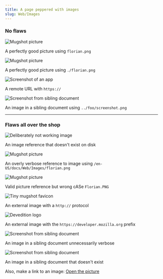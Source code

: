 ```yaml
---
title: A page peppered with images
slug: Web/Images
---
```

### No flaws

![Mugshot picture](florian.png)

<figcaption>A perfectly good picture using <code>florian.png</code></figcaption>

![Mugshot picture](./florian.png)

<figcaption>A perfectly good picture using <code>./florian.png</code></figcaption>

![Screenshot of an app](https://www.peterbe.com/static/images/howsmywifi-scr.png)

<figcaption>A remote URL with <code>https://</code></figcaption>

![Screenshot from sibling document](../foo/screenshot.png)

<figcaption>An image in a sibling document using <code>../foo/screenshot.png</code></figcaption>

---

### Flaws all over the shop

![Deliberately not working image](idontexist.png)

<figcaption>An image reference that doesn't exist on disk</figcaption>

![Mugshot picture](/en-US/docs/Web/Images/florian.png)

<figcaption>An overly verbose reference to image using <code>/en-US/docs/Web/Images/florian.png</code></figcaption>

![Mugshot picture](Florian.PNG)

<figcaption>Valid picture reference but wrong cASe <code>Florian.PNG</code></figcaption>

![Tiny mugshot favicon](http://www.peterbe.com/static/images/favicon-32.png)

<figcaption>An external image with a <code>http://</code> protocol</figcaption>

![Devedition logo](https://developer.mozilla.org/en-US/docs/Web/Images/screenshot.png)

<figcaption>An external image with the <code>https://developer.mozilla.org</code> prefix</figcaption>

![Screenshot from sibling document](/en-US/docs/Web/Foo/screenshot.png)

<figcaption>An image in a sibling document unnecessarily verbose</figcaption>

![Screenshot from sibling document](../Foo/nonexistent.png)

<figcaption>An image in a sibling document that doesn't exist</figcaption>

Also, make a link to an image: [Open the picture](/en-US/docs/Web/Images/florian.png)
